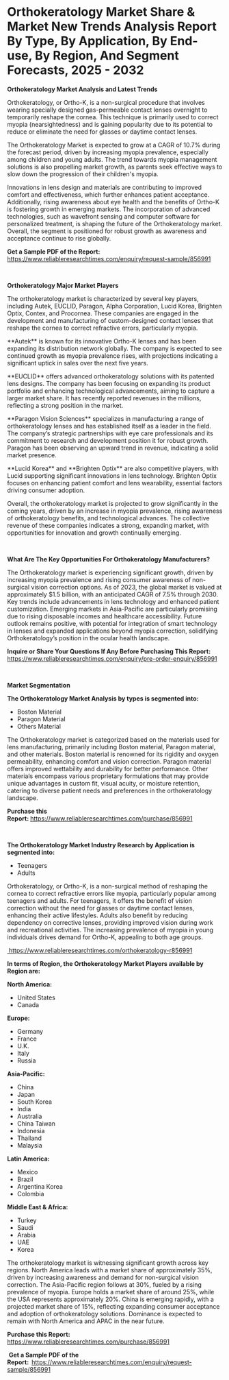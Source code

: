 <p><h1>Orthokeratology Market Share & Market New Trends Analysis Report By Type, By Application, By End-use, By Region, And Segment Forecasts, 2025 - 2032</h1></p><p><strong>Orthokeratology Market Analysis and Latest Trends</strong></p>
<p><p>Orthokeratology, or Ortho-K, is a non-surgical procedure that involves wearing specially designed gas-permeable contact lenses overnight to temporarily reshape the cornea. This technique is primarily used to correct myopia (nearsightedness) and is gaining popularity due to its potential to reduce or eliminate the need for glasses or daytime contact lenses. </p><p>The Orthokeratology Market is expected to grow at a CAGR of 10.7% during the forecast period, driven by increasing myopia prevalence, especially among children and young adults. The trend towards myopia management solutions is also propelling market growth, as parents seek effective ways to slow down the progression of their children's myopia. </p><p>Innovations in lens design and materials are contributing to improved comfort and effectiveness, which further enhances patient acceptance. Additionally, rising awareness about eye health and the benefits of Ortho-K is fostering growth in emerging markets. The incorporation of advanced technologies, such as wavefront sensing and computer software for personalized treatment, is shaping the future of the Orthokeratology market. Overall, the segment is positioned for robust growth as awareness and acceptance continue to rise globally.</p></p>
<p><strong>Get a Sample PDF of the Report:&nbsp;</strong> <a href="https://www.reliableresearchtimes.com/enquiry/request-sample/856991?utm_campaign=3252&utm_medium=2&utm_source=Github&utm_content=ia&utm_term=13042025&utm_id=orthokeratology">https://www.reliableresearchtimes.com/enquiry/request-sample/856991</a></p>
<p>&nbsp;</p>
<p><strong>Orthokeratology Major Market Players</strong></p>
<p><p>The orthokeratology market is characterized by several key players, including Autek, EUCLID, Paragon, Alpha Corporation, Lucid Korea, Brighten Optix, Contex, and Procornea. These companies are engaged in the development and manufacturing of custom-designed contact lenses that reshape the cornea to correct refractive errors, particularly myopia.</p><p>**Autek** is known for its innovative Ortho-K lenses and has been expanding its distribution network globally. The company is expected to see continued growth as myopia prevalence rises, with projections indicating a significant uptick in sales over the next five years.</p><p>**EUCLID** offers advanced orthokeratology solutions with its patented lens designs. The company has been focusing on expanding its product portfolio and enhancing technological advancements, aiming to capture a larger market share. It has recently reported revenues in the millions, reflecting a strong position in the market.</p><p>**Paragon Vision Sciences** specializes in manufacturing a range of orthokeratology lenses and has established itself as a leader in the field. The company’s strategic partnerships with eye care professionals and its commitment to research and development position it for robust growth. Paragon has been observing an upward trend in revenue, indicating a solid market presence.</p><p>**Lucid Korea** and **Brighten Optix** are also competitive players, with Lucid supporting significant innovations in lens technology. Brighten Optix focuses on enhancing patient comfort and lens wearability, essential factors driving consumer adoption.</p><p>Overall, the orthokeratology market is projected to grow significantly in the coming years, driven by an increase in myopia prevalence, rising awareness of orthokeratology benefits, and technological advances. The collective revenue of these companies indicates a strong, expanding market, with opportunities for innovation and growth continually emerging.</p></p>
<p>&nbsp;</p>
<p><strong>What Are The Key Opportunities For Orthokeratology Manufacturers?</strong></p>
<p><p>The Orthokeratology market is experiencing significant growth, driven by increasing myopia prevalence and rising consumer awareness of non-surgical vision correction options. As of 2023, the global market is valued at approximately $1.5 billion, with an anticipated CAGR of 7.5% through 2030. Key trends include advancements in lens technology and enhanced patient customization. Emerging markets in Asia-Pacific are particularly promising due to rising disposable incomes and healthcare accessibility. Future outlook remains positive, with potential for integration of smart technology in lenses and expanded applications beyond myopia correction, solidifying Orthokeratology’s position in the ocular health landscape.</p></p>
<p><strong>Inquire or Share Your Questions If Any Before Purchasing This Report:</strong> <a href="https://www.reliableresearchtimes.com/enquiry/pre-order-enquiry/856991?utm_campaign=3252&utm_medium=2&utm_source=Github&utm_content=ia&utm_term=13042025&utm_id=orthokeratology">https://www.reliableresearchtimes.com/enquiry/pre-order-enquiry/856991</a></p>
<p>&nbsp;</p>
<p><strong>Market Segmentation</strong></p>
<p><strong>The Orthokeratology Market Analysis by types is segmented into:</strong></p>
<p><ul><li>Boston Material</li><li>Paragon Material</li><li>Others Material</li></ul></p>
<p><p>The Orthokeratology market is categorized based on the materials used for lens manufacturing, primarily including Boston material, Paragon material, and other materials. Boston material is renowned for its rigidity and oxygen permeability, enhancing comfort and vision correction. Paragon material offers improved wettability and durability for better performance. Other materials encompass various proprietary formulations that may provide unique advantages in custom fit, visual acuity, or moisture retention, catering to diverse patient needs and preferences in the orthokeratology landscape.</p></p>
<p><strong>Purchase this Report:&nbsp;</strong><a href="https://www.reliableresearchtimes.com/purchase/856991?utm_campaign=3252&utm_medium=2&utm_source=Github&utm_content=ia&utm_term=13042025&utm_id=orthokeratology">https://www.reliableresearchtimes.com/purchase/856991</a></p>
<p>&nbsp;</p>
<p><strong>The Orthokeratology Market Industry Research by Application is segmented into:</strong></p>
<p><ul><li>Teenagers</li><li>Adults</li></ul></p>
<p><p>Orthokeratology, or Ortho-K, is a non-surgical method of reshaping the cornea to correct refractive errors like myopia, particularly popular among teenagers and adults. For teenagers, it offers the benefit of vision correction without the need for glasses or daytime contact lenses, enhancing their active lifestyles. Adults also benefit by reducing dependency on corrective lenses, providing improved vision during work and recreational activities. The increasing prevalence of myopia in young individuals drives demand for Ortho-K, appealing to both age groups.</p></p>
<p><a href="https://www.reliableresearchtimes.com/orthokeratology-r856991?utm_campaign=3252&utm_medium=2&utm_source=Github&utm_content=ia&utm_term=13042025&utm_id=orthokeratology">&nbsp;https://www.reliableresearchtimes.com/orthokeratology-r856991</a></p>
<p><strong>In terms of Region, the Orthokeratology Market Players available by Region are:</strong></p>
<p>
    <p> <strong> North America: </strong>
        <ul>
            <li>United States</li>
            <li>Canada</li>
        </ul>
        </p> 
    <p> <strong> Europe: </strong>
        <ul>
            <li>Germany</li>
            <li>France</li>
            <li>U.K.</li>
            <li>Italy</li>
            <li>Russia</li>
        </ul>
        </p> 
    <p> <strong> Asia-Pacific: </strong>
        <ul>
            <li>China</li>
            <li>Japan</li>
            <li>South Korea</li>
            <li>India</li>
            <li>Australia</li>
            <li>China Taiwan</li>
            <li>Indonesia</li>
            <li>Thailand</li>
            <li>Malaysia</li>
        </ul>
        </p> 
    <p> <strong> Latin America: </strong>
        <ul>
            <li>Mexico</li>
            <li>Brazil</li>
            <li>Argentina Korea</li>
            <li>Colombia</li>
        </ul>
        </p> 
    <p> <strong> Middle East & Africa: </strong>
        <ul>
            <li>Turkey</li>
            <li>Saudi</li>
            <li>Arabia</li>
            <li>UAE</li>
            <li>Korea</li>
        </ul>
    </p>
    </p>
<p><p>The orthokeratology market is witnessing significant growth across key regions. North America leads with a market share of approximately 35%, driven by increasing awareness and demand for non-surgical vision correction. The Asia-Pacific region follows at 30%, fueled by a rising prevalence of myopia. Europe holds a market share of around 25%, while the USA represents approximately 20%. China is emerging rapidly, with a projected market share of 15%, reflecting expanding consumer acceptance and adoption of orthokeratology solutions. Dominance is expected to remain with North America and APAC in the near future.</p></p>
<p><strong>Purchase this Report: </strong><a href="https://www.reliableresearchtimes.com/purchase/856991?utm_campaign=3252&utm_medium=2&utm_source=Github&utm_content=ia&utm_term=13042025&utm_id=orthokeratology">https://www.reliableresearchtimes.com/purchase/856991</a></p>
<p>&nbsp;<strong>Get a Sample PDF of the Report:&nbsp;&nbsp;</strong><a href="https://www.reliableresearchtimes.com/enquiry/request-sample/856991?utm_campaign=3252&utm_medium=2&utm_source=Github&utm_content=ia&utm_term=13042025&utm_id=orthokeratology">https://www.reliableresearchtimes.com/enquiry/request-sample/856991</a></p>
<p><strong></strong></p>
<p><p></p><p></p><p></p></p>